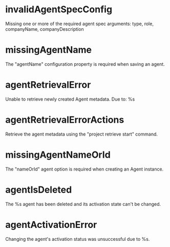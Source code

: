 # invalidAgentSpecConfig

Missing one or more of the required agent spec arguments: type, role, companyName, companyDescription

# missingAgentName

The "agentName" configuration property is required when saving an agent.

# agentRetrievalError

Unable to retrieve newly created Agent metadata. Due to: %s

# agentRetrievalErrorActions

Retrieve the agent metadata using the "project retrieve start" command.

# missingAgentNameOrId

The "nameOrId" agent option is required when creating an Agent instance.

# agentIsDeleted

The %s agent has been deleted and its activation state can't be changed.

# agentActivationError

Changing the agent's activation status was unsuccessful due to %s.
